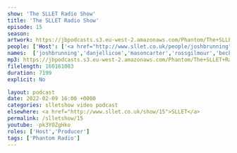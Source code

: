 ```yaml
---
show: 'The SLLET Radio Show'
title: 'The SLLET Radio Show'
episode: 15
season: 
artwork: https://jbpodcasts.s3.eu-west-2.amazonaws.com/Phantom/The+SLLET+Radio+Show/2021-09-27+-+SLLET+radio+square.png
people: ['Host': ['<a href="http://www.sllet.co.uk/people/joshbrunning">Josh Brunning</a>','<a href="http://www.sllet.co.uk/people/danjellicoe">Dan Jellicoe</a>'], 'Guests': ['<a href="http://www.sllet.co.uk/people/masoncarter">Mason Carter</a>','<a href="http://www.sllet.co.uk/people/rossgilmour">Ross Gilmour</a>','<a href="http://www.sllet.co.uk/people/beckyfarrar">Becky Farrar</a>']]
names:  ['joshbrunning','danjellicoe','masoncarter','rossgilmour','beckyfarrar']
mp3: https://jbpodcasts.s3.eu-west-2.amazonaws.com/Phantom/The+SLLET+Radio+Show/2022-02-09+-+15.mp3
filelength: 160161083
duration: 7199
explicit: No

layout: podcast
date: 2022-02-09 16:00 +0000
categories: slletshow video podcast
elsewhere: <a href="http://www.sllet.co.uk/show/15">SLLET</a>
permalink: /slletshow/15
youtube: -pk3YOZgHko
roles: ['Host','Producer']
tags: ['Phantom Radio']
---
```

